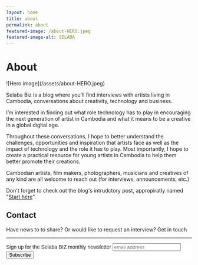 ```yaml
---
layout: home
title: about
permalink: about
featured-image: /about-HERO.jpeg
featured-image-alt: SELABA
---
```

<h1>About</h1> 
![Hero image](/assets/about-HERO.jpeg)

Selaba Biz is a blog where you’ll find interviews with artists living in Cambodia, conversations about creativity, technology and business.

I’m interested in finding out what role technology has to play in encouraging the next generation of artist in Cambodia and what it means to be a creative in a global digital age.

Throughout these conversations, I hope to better understand the challenges, opportunities and inspiration that artists face as well as the impact of technology and the role it has to play. Most importantly, I hope to create a practical resource for young artists in Cambodia to help them better promote their creations.

Cambodian artists, film makers, photographers, musicians and creatives of any kind are all welcome to reach out (for interviews, announcements, etc.)

Don't forget to check out the blog's intrudctory post, appropiratly named "[Start here][start-here]". 

<h2>Contact</h2>
Have news to to share? Or would like to request an interview? Get in touch


-----


<!-- Begin Mailchimp Signup Form -->
<link href="//cdn-images.mailchimp.com/embedcode/slim-10_7.css" rel="stylesheet" type="text/css">
<style type="text/css">
	#mc_embed_signup{background:#fff; clear:left; font:14px Helvetica,Arial,sans-serif; }
	/* Add your own Mailchimp form style overrides in your site stylesheet or in this style block.
	   We recommend moving this block and the preceding CSS link to the HEAD of your HTML file. */
</style>
<div id="mc_embed_signup">
<form action="https://selaba-biz.us7.list-manage.com/subscribe/post?u=b6cc0db60ef84e726662af44c&amp;id=2bbc89f136" method="post" id="mc-embedded-subscribe-form" name="mc-embedded-subscribe-form" class="validate" target="_blank" novalidate>
    <div id="mc_embed_signup_scroll">
	<label for="mce-EMAIL">Sign up for the Selaba BIZ monthly newsletter</label>
	<input type="email" value="" name="EMAIL" class="email" id="mce-EMAIL" placeholder="email address" required>
    <!-- real people should not fill this in and expect good things - do not remove this or risk form bot signups-->
    <div style="position: absolute; left: -5000px;" aria-hidden="true"><input type="text" name="b_b6cc0db60ef84e726662af44c_2bbc89f136" tabindex="-1" value=""></div>
    <div class="clear"><input type="submit" value="Subscribe" name="subscribe" id="mc-embedded-subscribe" class="button"></div>
    </div>
</form>
</div>

<!--End mc_embed_signup-->

[start-here]: https://www.selababiz.com/start-here



